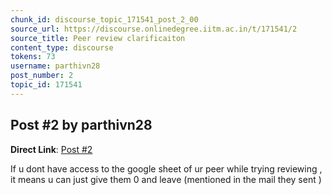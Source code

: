 ```yaml
---
chunk_id: discourse_topic_171541_post_2_00
source_url: https://discourse.onlinedegree.iitm.ac.in/t/171541/2
source_title: Peer review clarificaiton
content_type: discourse
tokens: 73
username: parthivn28
post_number: 2
topic_id: 171541
---
```


## Post #2 by parthivn28

**Direct Link**: [Post #2](https://discourse.onlinedegree.iitm.ac.in/t/171541/2)

If u dont have access to the google sheet of ur peer while trying reviewing , it means u can just give them 0 and leave (mentioned in the mail they sent )
